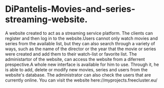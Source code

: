 # DiPantelis-Movies-and-series-streaming-website.
A website created to act as a streaming service platform. The clients can register and then log in to the website.Users cannot only watch
movies and series from the available list, but they can also search through a variety of ways, such as the name of the director or the year
that the movie or series were created and add them to their watch-list or favorite list. The administartor of the website, can access the
website from a diferrent prespective.A whole new interface is available for him to use. Through it, he is able to add, delete or modify new 
movies, series and users from the website's database. The administrator can also check the users that are currently online. 
You can visit the website here://myprojects.freecluster.eu/
